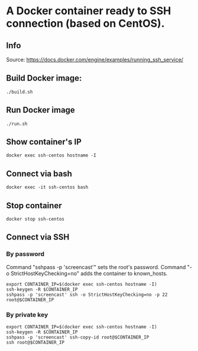 # A Docker container ready to SSH connection (based on CentOS).

## Info
Source: https://docs.docker.com/engine/examples/running_ssh_service/

## Build Docker image:
`./build.sh`

## Run Docker image
`./run.sh`

## Show container's IP
`docker exec ssh-centos hostname -I`

## Connect via bash
`docker exec -it ssh-centos bash`

## Stop container
`docker stop ssh-centos`

## Connect via SSH
### By password
Command "sshpass -p 'screencast'" sets the root's password.
Command "-o StrictHostKeyChecking=no" adds the container to known_hosts.
```shell
export CONTAINER_IP=$(docker exec ssh-centos hostname -I)
ssh-keygen -R $CONTAINER_IP
sshpass -p 'screencast' ssh -o StrictHostKeyChecking=no -p 22 root@$CONTAINER_IP
```
### By private key
```shell
export CONTAINER_IP=$(docker exec ssh-centos hostname -I)
ssh-keygen -R $CONTAINER_IP
sshpass -p 'screencast' ssh-copy-id root@$CONTAINER_IP
ssh root@$CONTAINER_IP
```
